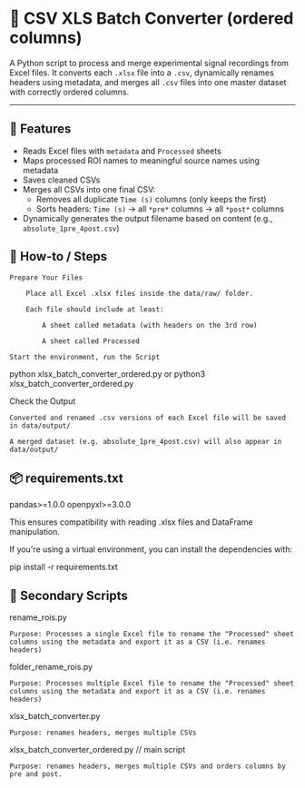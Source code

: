 # 🧪 CSV XLS Batch Converter (ordered columns)

A Python script to process and merge experimental signal recordings from Excel files. It converts each `.xlsx` file into a `.csv`, dynamically renames headers using metadata, and merges all `.csv` files into one master dataset with correctly ordered columns.

---

## 🚀 Features

- Reads Excel files with `metadata` and `Processed` sheets
- Maps processed ROI names to meaningful source names using metadata
- Saves cleaned CSVs
- Merges all CSVs into one final CSV:
  - Removes all duplicate `Time (s)` columns (only keeps the first)
  - Sorts headers: `Time (s)` → all `*pre*` columns → all `*post*` columns
- Dynamically generates the output filename based on content (e.g., `absolute_1pre_4post.csv`)

## 🧪 How-to / Steps

    Prepare Your Files

        Place all Excel .xlsx files inside the data/raw/ folder.

        Each file should include at least:

            A sheet called metadata (with headers on the 3rd row)

            A sheet called Processed

    Start the environment, run the Script

python xlsx_batch_converter_ordered.py
or
python3 xlsx_batch_converter_ordered.py

Check the Output

    Converted and renamed .csv versions of each Excel file will be saved in data/output/

    A merged dataset (e.g. absolute_1pre_4post.csv) will also appear in data/output/

## 📦 requirements.txt

pandas>=1.0.0
openpyxl>=3.0.0

This ensures compatibility with reading .xlsx files and DataFrame manipulation.

If you're using a virtual environment, you can install the dependencies with:

pip install -r requirements.txt

## 🧰 Secondary Scripts

rename_rois.py

    Purpose: Processes a single Excel file to rename the "Processed" sheet columns using the metadata and export it as a CSV (i.e. renames headers)

folder_rename_rois.py 

    Purpose: Processes multiple Excel file to rename the "Processed" sheet columns using the metadata and export it as a CSV (i.e. renames headers)

xlsx_batch_converter.py

    Purpose: renames headers, merges multiple CSVs

xlsx_batch_converter_ordered.py // main script

    Purpose: renames headers, merges multiple CSVs and orders columns by pre and post.